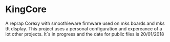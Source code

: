 # KingCore
A reprap Corexy with smoothieware firmware used on mks boards and mks tft display. This project uses a personal configuration and expereance of a lot other projects. 
It´s in progress and the date for public files is 20/01/2018

